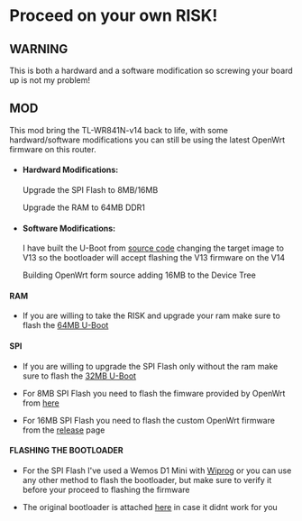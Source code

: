 # Proceed on your own RISK!

## WARNING
This is both a hardward and a software modification so screwing your board up is not my problem!

## MOD

This mod bring the TL-WR841N-v14 back to life, with some hardward/software modifications you can still be using the latest OpenWrt firmware on this router.

- #### Hardward Modifications:

  Upgrade the SPI Flash to 8MB/16MB
  
  Upgrade the RAM to 64MB DDR1
  
- #### Software Modifications:

  I have built the U-Boot from [source code](https://www.tp-link.com/us/support/download/tl-wr841n/v14/#GPL-Code) changing the target image to V13 so the bootloader will accept flashing the V13 firmware on the V14
  
  Building OpenWrt form source adding 16MB to the Device Tree 

#### RAM
- If you are willing to take the RISK and upgrade your ram make sure to flash the [64MB U-Boot](https://github.com/daoudeddy/openwrt-wr841n/releases/download/22.03.2/uboot-v14-mod-64MB-RAM.bin)

#### SPI
- If you are willing to upgrade the SPI Flash only without the ram make sure to flash the [32MB U-Boot](https://github.com/daoudeddy/openwrt-wr841n/releases/download/22.03.2/uboot-v14-mod-32MB-RAM.bin)
- For 8MB SPI Flash you need to flash the fimware provided by OpenWrt from [here](https://openwrt.org/toh/hwdata/tp-link/tp-link_tl-wr841n_v13)

- For 16MB SPI Flash you need to flash the custom OpenWrt firmware from the [release](https://github.com/daoudeddy/openwrt-wr841n/releases) page

#### FLASHING THE BOOTLOADER

- For the SPI Flash I've used a Wemos D1 Mini with [Wiprog](https://github.com/kutis96/wiprog) or you can use any other method to flash the bootloader, but make sure to verify it before your proceed to flashing the firmware
 
- The original bootloader is attached [here](https://github.com/daoudeddy/openwrt-wr841n/releases/download/22.03.2/uboot-v14-orig.bin) in case it didnt work for you

